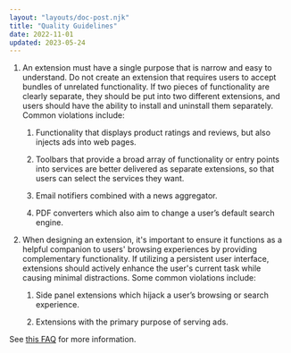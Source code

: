 ```yaml
---
layout: "layouts/doc-post.njk"
title: "Quality Guidelines"
date: 2022-11-01
updated: 2023-05-24
---
```


1. An extension must have a single purpose that is narrow and easy to understand. Do not create an extension that requires users to accept bundles of unrelated functionality. If two pieces of functionality are clearly separate, they should be put into two different extensions, and users should have the ability to install and uninstall them separately. Common violations include:

    1. Functionality that displays product ratings and reviews, but also injects ads into web pages.

    1. Toolbars that provide a broad array of functionality or entry points into services are better delivered as separate extensions, so that users can select the services they want.

    1. Email notifiers combined with a news aggregator.

    1. PDF converters which also aim to change a user’s default search engine.

2. When designing an extension, it's important to ensure it functions as a helpful companion to users' browsing experiences by providing complementary functionality. If utilizing a persistent user interface, extensions should actively enhance the user's current task while causing minimal distractions. Some common violations include:

    1. Side panel extensions which hijack a user’s browsing or search experience. 

    1. Extensions with the primary purpose of serving ads.

See [this FAQ][faq] for more information.

[faq]: /docs/extensions/mv2/single_purpose/